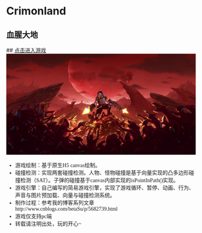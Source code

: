 # Crimonland
<h2>血腥大地</h2>
## <a href="https://betasu.github.io/Crimonland/new/ ">点击进入游戏</a>
<img src="https://github.com/BetaSu/Crimonland/blob/master/new/images/bkg1.jpg"/> <br/>
<ul style="font-family:'微软雅黑'">
		<li>游戏绘制：基于原生H5 canvas绘制。</li>
		<li>碰撞检测：实现两套碰撞检测。人物、怪物碰撞是基于向量实现的凸多边形碰撞检测（SAT）。子弹的碰撞基于canvas内部实现的isPointInPath()实现。</li>
		<li>游戏引擎：自己编写的简易游戏引擎，实现了游戏循环、暂停、动画、行为、声音与图片预加载、向量与碰撞检测系统。</li>
		<li>制作过程：参考我的博客系列文章 http://www.cnblogs.com/betaSu/p/5682739.html</li>
		<li>游戏仅支持pc端</li>
		<li>转载请注明出处，玩的开心~</li>
		</ul>
